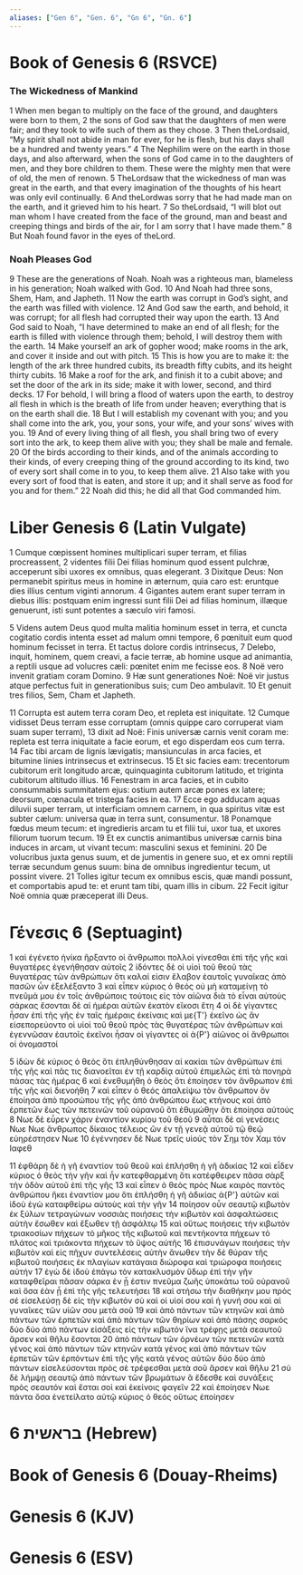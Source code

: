 ```yaml
---
aliases: ["Gen 6", "Gen. 6", "Gn 6", "Gn. 6"]
---
```



# Book of Genesis 6 (RSVCE)

### The Wickedness of Mankind
1 When men began to multiply on the face of the ground, and daughters were born to them,
2 the sons of God saw that the daughters of men were fair; and they took to wife such of them as they chose.
3 Then theLordsaid, “My spirit shall not abide in man for ever, for he is flesh, but his days shall be a hundred and twenty years.”
4 The Nephilim were on the earth in those days, and also afterward, when the sons of God came in to the daughters of men, and they bore children to them. These were the mighty men that were of old, the men of renown.
5 TheLordsaw that the wickedness of man was great in the earth, and that every imagination of the thoughts of his heart was only evil continually.
6 And theLordwas sorry that he had made man on the earth, and it grieved him to his heart.
7 So theLordsaid, “I will blot out man whom I have created from the face of the ground, man and beast and creeping things and birds of the air, for I am sorry that I have made them.”
8 But Noah found favor in the eyes of theLord.
### Noah Pleases God
9 These are the generations of Noah. Noah was a righteous man, blameless in his generation; Noah walked with God.
10 And Noah had three sons, Shem, Ham, and Japheth.
11 Now the earth was corrupt in God’s sight, and the earth was filled with violence.
12 And God saw the earth, and behold, it was corrupt; for all flesh had corrupted their way upon the earth.
13 And God said to Noah, “I have determined to make an end of all flesh; for the earth is filled with violence through them; behold, I will destroy them with the earth.
14 Make yourself an ark of gopher wood; make rooms in the ark, and cover it inside and out with pitch.
15 This is how you are to make it: the length of the ark three hundred cubits, its breadth fifty cubits, and its height thirty cubits.
16 Make a roof for the ark, and finish it to a cubit above; and set the door of the ark in its side; make it with lower, second, and third decks.
17 For behold, I will bring a flood of waters upon the earth, to destroy all flesh in which is the breath of life from under heaven; everything that is on the earth shall die.
18 But I will establish my covenant with you; and you shall come into the ark, you, your sons, your wife, and your sons’ wives with you.
19 And of every living thing of all flesh, you shall bring two of every sort into the ark, to keep them alive with you; they shall be male and female.
20 Of the birds according to their kinds, and of the animals according to their kinds, of every creeping thing of the ground according to its kind, two of every sort shall come in to you, to keep them alive.
21 Also take with you every sort of food that is eaten, and store it up; and it shall serve as food for you and for them.”
22 Noah did this; he did all that God commanded him.


# Liber Genesis 6 (Latin Vulgate)

1 Cumque cœpissent homines multiplicari super terram, et filias procreassent,
2 videntes filii Dei filias hominum quod essent pulchræ, acceperunt sibi uxores ex omnibus, quas elegerant.
3 Dixitque Deus: Non permanebit spiritus meus in homine in æternum, quia caro est: eruntque dies illius centum viginti annorum.
4 Gigantes autem erant super terram in diebus illis: postquam enim ingressi sunt filii Dei ad filias hominum, illæque genuerunt, isti sunt potentes a sæculo viri famosi.

5 Videns autem Deus quod multa malitia hominum esset in terra, et cuncta cogitatio cordis intenta esset ad malum omni tempore,
6 pœnituit eum quod hominum fecisset in terra. Et tactus dolore cordis intrinsecus,
7 Delebo, inquit, hominem, quem creavi, a facie terræ, ab homine usque ad animantia, a reptili usque ad volucres cæli: pœnitet enim me fecisse eos.
8 Noë vero invenit gratiam coram Domino.
9 Hæ sunt generationes Noë: Noë vir justus atque perfectus fuit in generationibus suis; cum Deo ambulavit.
10 Et genuit tres filios, Sem, Cham et Japheth.

11 Corrupta est autem terra coram Deo, et repleta est iniquitate.
12 Cumque vidisset Deus terram esse corruptam (omnis quippe caro corruperat viam suam super terram),
13 dixit ad Noë: Finis universæ carnis venit coram me: repleta est terra iniquitate a facie eorum, et ego disperdam eos cum terra.
14 Fac tibi arcam de lignis lævigatis; mansiunculas in arca facies, et bitumine linies intrinsecus et extrinsecus.
15 Et sic facies eam: trecentorum cubitorum erit longitudo arcæ, quinquaginta cubitorum latitudo, et triginta cubitorum altitudo illius.
16 Fenestram in arca facies, et in cubito consummabis summitatem ejus: ostium autem arcæ pones ex latere; deorsum, cœnacula et tristega facies in ea.
17 Ecce ego adducam aquas diluvii super terram, ut interficiam omnem carnem, in qua spiritus vitæ est subter cælum: universa quæ in terra sunt, consumentur.
18 Ponamque fœdus meum tecum: et ingredieris arcam tu et filii tui, uxor tua, et uxores filiorum tuorum tecum.
19 Et ex cunctis animantibus universæ carnis bina induces in arcam, ut vivant tecum: masculini sexus et feminini.
20 De volucribus juxta genus suum, et de jumentis in genere suo, et ex omni reptili terræ secundum genus suum: bina de omnibus ingredientur tecum, ut possint vivere.
21 Tolles igitur tecum ex omnibus escis, quæ mandi possunt, et comportabis apud te: et erunt tam tibi, quam illis in cibum.
22 Fecit igitur Noë omnia quæ præceperat illi Deus.


# Γένεσις 6 (Septuagint)

1 καὶ ἐγένετο ἡνίκα ἤρξαντο οἱ ἄνθρωποι πολλοὶ γίνεσθαι ἐπὶ τῆς γῆς καὶ θυγατέρες ἐγενήθησαν αὐτοῖς
2 ἰδόντες δὲ οἱ υἱοὶ τοῦ θεοῦ τὰς θυγατέρας τῶν ἀνθρώπων ὅτι καλαί εἰσιν ἔλαβον ἑαυτοῖς γυναῖκας ἀπὸ πασῶν ὧν ἐξελέξαντο
3 καὶ εἶπεν κύριος ὁ θεός οὐ μὴ καταμείνῃ τὸ πνεῦμά μου ἐν τοῖς ἀνθρώποις τούτοις εἰς τὸν αἰῶνα διὰ τὸ εἶναι αὐτοὺς σάρκας ἔσονται δὲ αἱ ἡμέραι αὐτῶν ἑκατὸν εἴκοσι ἔτη
4 οἱ δὲ γίγαντες ἦσαν ἐπὶ τῆς γῆς ἐν ταῖς ἡμέραις ἐκείναις καὶ με{T'} ἐκεῖνο ὡς ἂν εἰσεπορεύοντο οἱ υἱοὶ τοῦ θεοῦ πρὸς τὰς θυγατέρας τῶν ἀνθρώπων καὶ ἐγεννῶσαν ἑαυτοῖς ἐκεῖνοι ἦσαν οἱ γίγαντες οἱ ἀ{P'} αἰῶνος οἱ ἄνθρωποι οἱ ὀνομαστοί

5 ἰδὼν δὲ κύριος ὁ θεὸς ὅτι ἐπληθύνθησαν αἱ κακίαι τῶν ἀνθρώπων ἐπὶ τῆς γῆς καὶ πᾶς τις διανοεῖται ἐν τῇ καρδίᾳ αὐτοῦ ἐπιμελῶς ἐπὶ τὰ πονηρὰ πάσας τὰς ἡμέρας
6 καὶ ἐνεθυμήθη ὁ θεὸς ὅτι ἐποίησεν τὸν ἄνθρωπον ἐπὶ τῆς γῆς καὶ διενοήθη
7 καὶ εἶπεν ὁ θεός ἀπαλείψω τὸν ἄνθρωπον ὃν ἐποίησα ἀπὸ προσώπου τῆς γῆς ἀπὸ ἀνθρώπου ἕως κτήνους καὶ ἀπὸ ἑρπετῶν ἕως τῶν πετεινῶν τοῦ οὐρανοῦ ὅτι ἐθυμώθην ὅτι ἐποίησα αὐτούς
8 Νωε δὲ εὗρεν χάριν ἐναντίον κυρίου τοῦ θεοῦ
9 αὗται δὲ αἱ γενέσεις Νωε Νωε ἄνθρωπος δίκαιος τέλειος ὢν ἐν τῇ γενεᾷ αὐτοῦ τῷ θεῷ εὐηρέστησεν Νωε
10 ἐγέννησεν δὲ Νωε τρεῖς υἱούς τὸν Σημ τὸν Χαμ τὸν Ιαφεθ

11 ἐφθάρη δὲ ἡ γῆ ἐναντίον τοῦ θεοῦ καὶ ἐπλήσθη ἡ γῆ ἀδικίας
12 καὶ εἶδεν κύριος ὁ θεὸς τὴν γῆν καὶ ἦν κατεφθαρμένη ὅτι κατέφθειρεν πᾶσα σὰρξ τὴν ὁδὸν αὐτοῦ ἐπὶ τῆς γῆς
13 καὶ εἶπεν ὁ θεὸς πρὸς Νωε καιρὸς παντὸς ἀνθρώπου ἥκει ἐναντίον μου ὅτι ἐπλήσθη ἡ γῆ ἀδικίας ἀ{P'} αὐτῶν καὶ ἰδοὺ ἐγὼ καταφθείρω αὐτοὺς καὶ τὴν γῆν
14 ποίησον οὖν σεαυτῷ κιβωτὸν ἐκ ξύλων τετραγώνων νοσσιὰς ποιήσεις τὴν κιβωτὸν καὶ ἀσφαλτώσεις αὐτὴν ἔσωθεν καὶ ἔξωθεν τῇ ἀσφάλτῳ
15 καὶ οὕτως ποιήσεις τὴν κιβωτόν τριακοσίων πήχεων τὸ μῆκος τῆς κιβωτοῦ καὶ πεντήκοντα πήχεων τὸ πλάτος καὶ τριάκοντα πήχεων τὸ ὕψος αὐτῆς
16 ἐπισυνάγων ποιήσεις τὴν κιβωτὸν καὶ εἰς πῆχυν συντελέσεις αὐτὴν ἄνωθεν τὴν δὲ θύραν τῆς κιβωτοῦ ποιήσεις ἐκ πλαγίων κατάγαια διώροφα καὶ τριώροφα ποιήσεις αὐτήν
17 ἐγὼ δὲ ἰδοὺ ἐπάγω τὸν κατακλυσμὸν ὕδωρ ἐπὶ τὴν γῆν καταφθεῖραι πᾶσαν σάρκα ἐν ᾗ ἐστιν πνεῦμα ζωῆς ὑποκάτω τοῦ οὐρανοῦ καὶ ὅσα ἐὰν ᾖ ἐπὶ τῆς γῆς τελευτήσει
18 καὶ στήσω τὴν διαθήκην μου πρὸς σέ εἰσελεύσῃ δὲ εἰς τὴν κιβωτόν σὺ καὶ οἱ υἱοί σου καὶ ἡ γυνή σου καὶ αἱ γυναῖκες τῶν υἱῶν σου μετὰ σοῦ
19 καὶ ἀπὸ πάντων τῶν κτηνῶν καὶ ἀπὸ πάντων τῶν ἑρπετῶν καὶ ἀπὸ πάντων τῶν θηρίων καὶ ἀπὸ πάσης σαρκός δύο δύο ἀπὸ πάντων εἰσάξεις εἰς τὴν κιβωτόν ἵνα τρέφῃς μετὰ σεαυτοῦ ἄρσεν καὶ θῆλυ ἔσονται
20 ἀπὸ πάντων τῶν ὀρνέων τῶν πετεινῶν κατὰ γένος καὶ ἀπὸ πάντων τῶν κτηνῶν κατὰ γένος καὶ ἀπὸ πάντων τῶν ἑρπετῶν τῶν ἑρπόντων ἐπὶ τῆς γῆς κατὰ γένος αὐτῶν δύο δύο ἀπὸ πάντων εἰσελεύσονται πρὸς σὲ τρέφεσθαι μετὰ σοῦ ἄρσεν καὶ θῆλυ
21 σὺ δὲ λήμψῃ σεαυτῷ ἀπὸ πάντων τῶν βρωμάτων ἃ ἔδεσθε καὶ συνάξεις πρὸς σεαυτόν καὶ ἔσται σοὶ καὶ ἐκείνοις φαγεῖν
22 καὶ ἐποίησεν Νωε πάντα ὅσα ἐνετείλατο αὐτῷ κύριος ὁ θεός οὕτως ἐποίησεν


# 6 בראשית (Hebrew)


# Book of Genesis 6 (Douay-Rheims)


# Genesis 6 (KJV)


# Genesis 6 (ESV)

